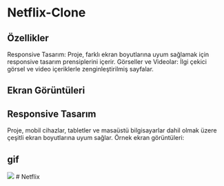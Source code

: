 # Netflix-Clone
## Özellikler

Responsive Tasarım: Proje, farklı ekran boyutlarına uyum sağlamak için responsive tasarım prensiplerini içerir.
Görseller ve Videolar: İlgi çekici görsel ve video içeriklerle zenginleştirilmiş sayfalar.

## Ekran Görüntüleri

## Responsive Tasarım
Proje, mobil cihazlar, tabletler ve masaüstü bilgisayarlar dahil olmak üzere çeşitli ekran boyutlarına uyum sağlar. Örnek ekran görüntüleri:

## gif
<img src="netflix.gif">
# Netflix
